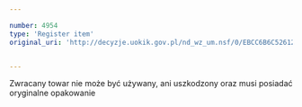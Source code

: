 ```yaml
---

number: 4954
type: 'Register item'
original_uri: 'http://decyzje.uokik.gov.pl/nd_wz_um.nsf/0/EBCC6B6C52612C10C1257B8E0034F869?OpenDocument'


---
```


Zwracany towar nie może być używany, ani uszkodzony oraz musi posiadać oryginalne opakowanie
